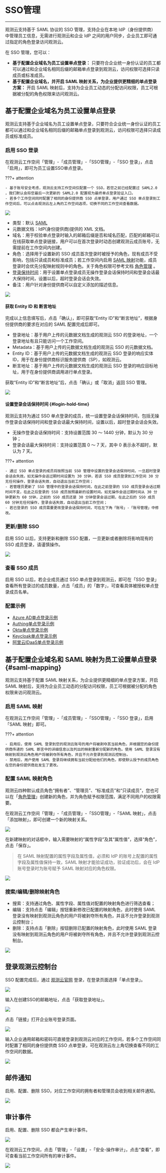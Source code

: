 # SSO管理
---

观测云支持基于 SAML 协议的 SSO 管理，支持企业在本地 IdP（身份提供商） 中管理员工信息，无需进行观测云和企业 IdP 之间的用户同步，企业员工即可通过指定的角色登录访问观测云。

在 SSO 管理，您可以：

- **基于配置企业域名为员工设置单点登录：** 只要符合企业统一身份认证的员工都可以通过和企业域名相同后缀的邮箱单点登录到观测云，访问权限可选择只读成员或标准成员。
- **基于配置企业域名，并开启 SAML 映射关系，为企业提供更精细的单点登录方案：** 开启 SAML 映射后，支持为企业员工动态的分配访问权限，员工可根据被分配的角色权限来访问观测云。

## 基于配置企业域名为员工设置单点登录

观测云支持基于企业域名为员工设置单点登录，只要符合企业统一身份认证的员工都可以通过和企业域名相同后缀的邮箱单点登录到观测云，访问权限可选择只读成员或标准成员。

### 启用 SSO 登录

在观测云工作空间「管理」-「成员管理」-「SSO管理」-「SSO 登录」，点击「启用」，即可为员工设置SSO单点登录。

???+ attention

    - 基于账号安全考虑，观测云支持工作空间仅配置一个 SSO，若您之前已经配置过 SAML2.0 ，我们默认会将您最后一次更新的 SAML2.0 配置视为最终单点登录验证入口。
    - 若多个工作空间同时配置了相同的身份提供商 SSO 点单登录，用户通过 SSO 单点登录到工作空间后，可以点击观测云左上角的工作空间选项，切换不同的工作空间查看数据。

![](../img/5.sso_mapping_6.png)

- 类型：默认 [SAML](sso/configuration-faq.md#saml)
- 元数据文档：IdP(身份提供商)提供的 XML 文档。
- 域名：用于校验单点登录时输入的邮箱后缀是否和域名匹配，匹配的邮箱可以在线获取单点登录链接，用户可以在首次登录时动态创建观测云成员账号，无需提前在工作空间内创建。
- 角色：选择用于设置新的 SSO 成员首次登录时被授予的角色，现有成员不受影响，包括只读成员和标准成员；若工作空间内启用 [SAML 映射](#saml-mapping)功能，成员登录时会优先分配映射规则中的角色。关于角色权限可参考文档 [角色管理](../role-management.md) 。
- [登录保持时间](#login-hold-time)：用于设置单点登录成员无操作登录会话保持时间和登录会话最大保持时间，设置以后，超时登录会话会失效。
- 备注：用户针对身份提供商可以自定义添加的描述信息。

![](../img/5.sso_mapping_7.png)

#### 获取 Entity ID 和 断言地址

完成以上信息填写后，点击「确认」，即可获取“Entity ID”和“断言地址”，根据身份提供商的要求在对应的 SAML 配置完成后即可。

- 登录地址：基于用户上传的元数据文档生成的观测云 SSO 的登录地址，一个登录地址有且只能访问一个工作空间。
- Metadata：基于用户上传的元数据文档生成的观测云 SSO 的元数据文档。
- Entity ID：基于用户上传的元数据文档生成的观测云 SSO 登录的响应实体ID，用于在身份提供商标识服务提供商（SP），如观测云。
- 断言地址：基于用户上传的元数据文档生成的观测云 SSO 登录的响应目标地址，用于在身份提供商调用进行单点登录。

获取“Entity ID”和“断言地址”后，点击「确认」或「取消」返回 SSO 管理。

![](../img/5.sso_mapping_8.png)

#### 设置登录会话保持时间 {#login-hold-time}

观测云支持为通过 SSO 单点登录的成员，统一设置登录会话保持时间，包括无操作登录会话保持时间和登录会话最大保持时间，设置以后，超时登录会话会失效。

- 无操作登录会话保持时间：支持设置范围 30 ～ 1440 分钟，默认为 30 分钟；
- 登录会话最大保持时间：支持设置范围 0 ～ 7 天，其中 0 表示永不超时，默认为 7 天。

???+ attention

    - 通过 SSO 单点登录的成员将按照当前 SSO 管理中设置的登录会话保持时间，一旦超时登录会话会失效。如无操作会话过期时间设置为 30 分钟，若该 SSO 成员登录到工作空间 30 分无任何操作，登录会话失效，自动退出当前工作空间；
    - 若管理员更新了 SSO 管理中的登录会话保持时间，在此之前登录的 SSO 成员登录会话过期时间不变，在此之后登录的 SSO 成员按照最新的设置时间。如无操作会话过期时间从 30 分钟更新为 60 分钟，之前的 SSO 成员还是 30 分钟登录会话过期，在此之后的 SSO 成员 60 分钟无任何操作，登录会话失效，自动退出当前工作空间；
    - 若已登录的 SSO 成员需要更改登录会话保持时间，可在左下角「账号」-「账号管理」中修改。

### 更新/删除 SSO

启用 SSO 以后，支持更新和删除 SSO 配置，一旦更新或者删除将影响现有的 SSO 成员登录，请谨慎操作。

![](../img/5.sso_mapping_9.png)

### 查看 SSO 成员

启用 SSO 以后，若企业成员通过 SSO 单点登录到观测云，即可在「SSO 登录」查看所有登录过的成员数量，点击「成员」的「数字」，可查看具体被授权单点登录成员名单。


### 配置示例

- [Azure AD单点登录示例](azure-ad.md)
- [Authing单点登录示例](authing.md)
- [Okta单点登录示例](okta.md)
- [Keycloak单点登录示例](keycloak.md)
- [阿里云IDaaS单点登录示例](aliyun-idaas.md)


## 基于配置企业域名和 SAML 映射为员工设置单点登录 {#saml-mapping}

观测云支持基于配置 SAML 映射关系，为企业提供更精细的单点登录方案，开启 SAML 映射后，支持为企业员工动态的分配访问权限，员工可根据被分配的角色权限来访问观测云。

### 启用 SAML 映射

在观测云工作空间「管理」-「成员管理」-「SSO管理」-「SSO 登录」，启用 「SAML 映射」即可。

???+ attention

    - 启用后，使用 SAML 登录到您的观测云账号的用户将被剥夺其当前角色，并根据您的身份提供商传递的 SAML 断言中的详细信息以及列出的映射重新分配新的角色。使用 SAML 登录没有映射到观测云角色用户将被剥夺所有角色，并且不允许登录到观测云控制台。
    - 禁用后，用户使用 SAML 登录将继续拥有当前分配给他们的角色，即使默认授予的成员角色在您的身份提供商处发生了更改。

### 配置 SAML 映射角色

观测云四种默认成员角色“拥有者”、“管理员”、“标准成员”和“只读成员”，您也可以在「[角色管理](role-management.md)」创建新的角色，并为角色赋予权限范围，满足不同用户的权限需要。

在观测云工作空间「管理」-「成员管理」-「SSO管理」-「SAML 映射」，点击「添加映射」，即可创建一个新的映射关系。

![](../img/5.sso_mapping_10.png)

在新建映射的对话框中，输入需要映射的“属性字段”及其“属性值”，选择“角色”，点击「保存」。

> 在 SAML 映射配置的属性字段及属性值，必须和 IdP 的账号上配置的属性字段及属性值保持一致，SAML 映射才能验证成功，验证成功后，会在 IdP 账号登录时为账号赋予 SAML 映射对应的角色权限。

![](../img/5.sso_mapping_11.png)

### 搜索/编辑/删除映射角色

- 搜索：支持通过角色、属性字段、属性值对配置的映射角色进行筛选查看；
- 编辑：支持点击「编辑」按钮重新修改已配置的映射角色，此时使用 SAML 登录没有映射到观测云角色的用户将被剥夺所有角色，并且不允许登录到观测云控制台；
- 删除：支持点击「删除」按钮删除已配置的映射角色，此时使用 SAML 登录没有映射到观测云角色的用户将被剥夺所有角色，并且不允许登录到观测云控制台。

![](../img/5.sso_mapping_10.1.png)

## 登录观测云控制台

SSO 配置完成后，通过 [观测云官网](https://www.guance.com/) 登录，在登录页面选择「单点登录」。

![](../img/06_sso_5.png)

输入在创建SSO的邮箱地址，点击「获取登录地址」。

![](../img/06_sso_6.png)

点击「链接」打开企业账号登录页面。

![](../img/06_sso_7.png)

输入企业通用邮箱和密码可直接登录到观测云对应的工作空间，若多个工作空间同时配置了相同的身份提供商 SSO 点单登录，可在观测云左上角切换查看不同的工作空间的数据。

![](../img/06_sso_8.png)

## 邮件通知

启用、配置、删除 SSO，对应工作空间的拥有者和管理员会收到相关邮件通知。

![](../img/06_sso_9.png)

## 审计事件

启用、配置、删除 SSO 都会产生审计事件。

![](../img/5.sso_mapping_12.png)

在观测云工作空间，点击「管理」-「设置」-「安全-操作审计」，点击“查看”，即可查看当前工作空间所有的审计事件。

![](../img/5.sso_mapping_13.png)


